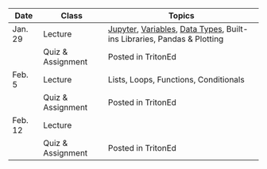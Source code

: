 | **Date** | **Class**                      |   **Topics**                     |
|----------|--------------------------------|----------------------------------|
| Jan. 29  | Lecture                        | [Jupyter](http://swcarpentry.github.io/python-novice-gapminder/01-run-quit/), [Variables](http://swcarpentry.github.io/python-novice-gapminder/02-variables/), [Data Types](http://swcarpentry.github.io/python-novice-gapminder/03-types-conversion/), Built-ins Libraries, Pandas & Plotting                |                                   
|          | Quiz & Assignment              | Posted in TritonEd                |
| Feb. 5   | Lecture                        | Lists, Loops, Functions, Conditionals |
|          | Quiz & Assignment              | Posted in TritonEd                 |
| Feb. 12  | Lecture                        |                                 |
|          |Quiz & Assignment               | Posted in TritonEd     |
